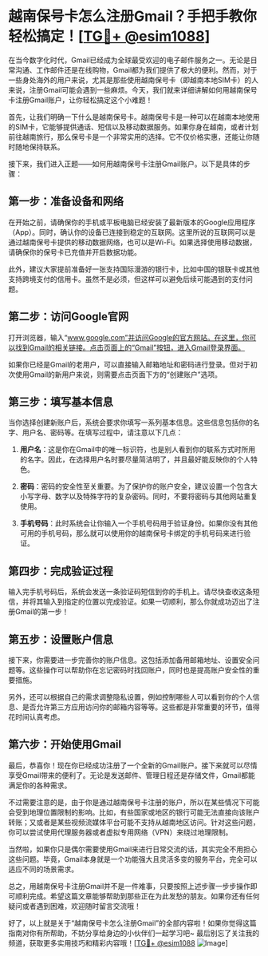 # 越南保号卡怎么注册Gmail？手把手教你轻松搞定！[[TG💪+ @esim1088](https://t.me/s/esim1088)]

在当今数字化时代，Gmail已经成为全球最受欢迎的电子邮件服务之一。无论是日常沟通、工作邮件还是在线购物，Gmail都为我们提供了极大的便利。然而，对于一些身处海外的用户来说，尤其是那些使用越南保号卡（即越南本地SIM卡）的人来说，注册Gmail可能会遇到一些麻烦。今天，我们就来详细讲解如何用越南保号卡注册Gmail账户，让你轻松搞定这个小难题！

首先，让我们明确一下什么是越南保号卡。越南保号卡是一种可以在越南本地使用的SIM卡，它能够提供通话、短信以及移动数据服务。如果你身在越南，或者计划前往越南旅行，那么保号卡是一个非常实用的选择。它不仅价格实惠，还能让你随时随地保持联系。

接下来，我们进入正题——如何用越南保号卡注册Gmail账户。以下是具体的步骤：

## 第一步：准备设备和网络

在开始之前，请确保你的手机或平板电脑已经安装了最新版本的Google应用程序（App）。同时，确认你的设备已连接到稳定的互联网。这里所说的互联网可以是通过越南保号卡提供的移动数据网络，也可以是Wi-Fi。如果选择使用移动数据，请确保你的保号卡已充值并开启数据功能。

此外，建议大家提前准备好一张支持国际漫游的银行卡，比如中国的银联卡或其他支持跨境支付的信用卡。虽然不是必须，但这样可以避免后续可能遇到的支付问题。

## 第二步：访问Google官网

打开浏览器，输入“www.google.com”并访问Google的官方网站。在这里，你可以找到Gmail的相关链接。点击页面上的“Gmail”按钮，进入Gmail登录界面。

如果你已经是Gmail的老用户，可以直接输入邮箱地址和密码进行登录。但对于初次使用Gmail的新用户来说，则需要点击页面下方的“创建账户”选项。

## 第三步：填写基本信息

当你选择创建新账户后，系统会要求你填写一系列基本信息。这些信息包括你的名字、用户名、密码等。在填写过程中，请注意以下几点：

1. **用户名**：这是你在Gmail中的唯一标识符，也是别人看到你的联系方式时所用的名字。因此，在选择用户名时要尽量简洁明了，并且最好能反映你的个人特色。
   
2. **密码**：密码的安全性至关重要。为了保护你的账户安全，建议设置一个包含大小写字母、数字以及特殊字符的复杂密码。同时，不要将密码与其他网站重复使用。

3. **手机号码**：此时系统会让你输入一个手机号码用于验证身份。如果你没有其他可用的手机号码，那么就可以使用你的越南保号卡绑定的手机号码来进行验证。

## 第四步：完成验证过程

输入完手机号码后，系统会发送一条验证码短信到你的手机上。请尽快查收这条短信，并将其输入到指定的位置以完成验证。如果一切顺利，那么你就成功迈出了注册Gmail的第一步！

## 第五步：设置账户信息

接下来，你需要进一步完善你的账户信息。这包括添加备用邮箱地址、设置安全问题等。这些操作可以帮助你在忘记密码时找回账户，同时也是提高账户安全性的重要措施。

另外，还可以根据自己的需求调整隐私设置，例如控制哪些人可以看到你的个人信息、是否允许第三方应用访问你的邮箱内容等等。这些都是非常重要的环节，值得花时间认真考虑。

## 第六步：开始使用Gmail

最后，恭喜你！现在你已经成功注册了一个全新的Gmail账户。接下来就可以尽情享受Gmail带来的便利了。无论是发送邮件、管理日程还是存储文件，Gmail都能满足你的各种需求。

不过需要注意的是，由于你是通过越南保号卡注册的账户，所以在某些情况下可能会受到地理位置限制的影响。比如，有些国家或地区的银行可能无法直接向该账户转账；又或者是某些视频流媒体平台可能不支持从越南地区访问。针对这些问题，你可以尝试使用代理服务器或者虚拟专用网络（VPN）来绕过地理限制。

当然啦，如果你只是偶尔需要使用Gmail来进行日常交流的话，其实完全不用担心这些问题。毕竟，Gmail本身就是一个功能强大且灵活多变的服务平台，完全可以适应不同的场景需求。

总之，用越南保号卡注册Gmail并不是一件难事，只要按照上述步骤一步步操作即可顺利完成。希望这篇文章能够帮助到那些正在为此发愁的朋友。如果你还有任何疑问或者遇到困难，欢迎随时留言交流哦！

好了，以上就是关于“越南保号卡怎么注册Gmail”的全部内容啦！如果你觉得这篇指南对你有所帮助，不妨分享给身边的小伙伴们一起学习吧~ 最后别忘了关注我的频道，获取更多实用技巧和精彩内容哦！[[TG💪+ @esim1088](https://t.me/s/esim1088) ![Image](https://i.postimg.cc/4NQfJmqS/Snipaste-2025-05-13-00-14-12.png)]